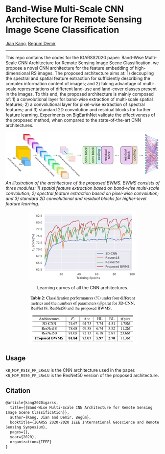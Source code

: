 
# Band-Wise Multi-Scale CNN Architecture for Remote Sensing Image Scene Classification

[Jian Kang](https://github.com/jiankang1991), [Begüm Demir](https://begumdemir.com/index.html)

---

This repo contains the codes for the IGARSS2020 paper: Band-Wise Multi-Scale CNN Architecture for Remote Sensing Image Scene Classification. we propose a novel CNN architecture for the feature embedding of high-dimensional RS images. The proposed architecture aims at: 1) decoupling the spectral and spatial feature extraction for sufficiently describing the complex information content of images; and 2) taking advantage of multi-scale representations of different land-use and land-cover classes present in the images. To this end, the proposed architecture is mainly composed of: 1) a convolutional layer for band-wise extraction of multi-scale spatial features; 2) a convolutional layer for pixel-wise extraction of spectral features; and 3) standard 2D convolution and residual blocks for further feature learning. Experiments on BigEarthNet validate the effectiveness of the proposed method, when compared to the state-of-the-art CNN architectures.

![alt text](./Selection_003.png)
*An illustration of the architecture of the proposed BWMS. BWMS consists of three modules: 1) spatial feature extraction based on band-wise multi-scale convolution; 2) spectral feature extraction based on pixel-wise convolution; and 3) standard 2D convolutional and residual blocks for higher-level feature learning.*

<p align="center">
<img src="./Selection_001.png" alt="drawing" width="350"/>
</p>
<p align=center>
Learning curves of all the CNN architectures.
</p>


<p align="center">
<img src="./Selection_002.png" alt="drawing" width="350"/>
</p>

## Usage
`KB_MDP_RS18_FF_LReLU` is the CNN architecture used in the paper.
`KB_MDP_RS50_FF_LReLU` is the ResNet50 version of the proposed architecture.


## Citation

```
@article{kang2020igarss,
  title={{Band-Wise Multi-Scale CNN Architecture for Remote Sensing Image Scene Classification}},
  author={Kang, Jian and Demir, Begüm},
  booktitle={IGARSS 2020-2020 IEEE International Geoscience and Remote Sensing Symposium},
  pages={},
  year={2020},
  organization={IEEE}
}